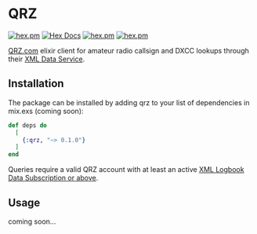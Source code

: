 # QRZ

[![hex.pm](https://img.shields.io/hexpm/v/qrz.svg)](https://hex.pm/packages/qrz)
[![Hex Docs](https://img.shields.io/badge/hex-docs-lightgreen.svg)](https://hexdocs.pm/qrz/)
[![hex.pm](https://img.shields.io/hexpm/dt/qrz.svg)](https://hex.pm/packages/qrz)
[![hex.pm](https://img.shields.io/hexpm/l/qrz.svg)](https://hex.pm/packages/qrz)

[QRZ.com](https://www.qrz.com) elixir client for amateur radio callsign and DXCC lookups through their [XML Data Service](https://www.qrz.com/XML/current_spec.html).

## Installation

The package can be installed by adding qrz to your list of dependencies in mix.exs (coming soon):

```elixir
def deps do
  [
    {:qrz, "~> 0.1.0"}
  ]
end
```

Queries require a valid QRZ account with at least an active [XML Logbook Data Subscription or above](https://shop.qrz.com/).

## Usage

coming soon...


